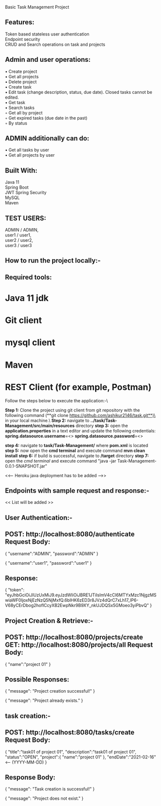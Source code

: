 Basic Task Management Project

Features:
---------
Token based stateless user authentication\
Endpoint security\
CRUD and Search operations on task and projects

Admin and user operations:
--------------------------
• Create project\
• Get all projects\
• Delete project\
• Create task\
• Edit task (change description, status, due date). Closed tasks cannot be edited.\
• Get task\
• Search tasks\
◦ Get all by project\
◦ Get expired tasks (due date in the past)\
◦ By status

ADMIN additionally can do:
-------------------------
• Get all tasks by user\
• Get all projects by user

Built With:
-----------
Java 11\
Spring Boot\
JWT Spring Security\
MySQL\
Maven

TEST USERS:
-----------
ADMIN / ADMIN,\
user1 / user1,\
user2 / user2,\
user3 / user3

How to run the project locally:-
-------------------------------
Required tools:
---------------
# Java 11 jdk
# Git client
# mysql client
# Maven
# REST Client (for example, Postman)

Follow the steps below to execute the application:-\

**Step 1:** Clone the project using git client from git repository with the following command (**git clone https://github.com/ashikur2146/task.git**)\
	    in your local machine.\	
**Step 2:** navigate to **../task/Task-Management/src/main/resources** directory
**step 3:** open the **application.properties** in a text editor and update the following credentials:
            **spring.datasource.username**=<<my client root username>>
	    **spring.datasource.password**=<<my client root password>>

**step 4:** navigate to **task/Task-Management/** where **pom.xml** is located
**step 5:** now open the **cmd terminal** and execute command **mvn clean install**
**step 6:** if build is successful, navigate to **/target** directory
**step 7:** open the *cmd terminal* and execute command "java -jar Task-Management-0.0.1-SNAPSHOT.jar"




<<-- Heroku java deployment has to be added -->>


Endpoints with sample request and response:-
-------------------------------------------
<< List will be added >>

User Authentication:-
---------------------
POST: http://localhost:8080/authenticate
Request Body:
-------------
{
	"username":"ADMIN",
	"password":"ADMIN"
}

{
	"username":"user1",
	"password":"user1"
}

Response:
----------
{
    "token": "eyJhbGciOiJIUzUxMiJ9.eyJzdWIiOiJBRE1JTiIsImV4cCI6MTYxMzc1NjgzMSwiaWF0IjoxNjEzNzQ5NjMxfQ.6bIHK6zED3r8JVz4dQrC7xLh17_lP6-V68yCErDbog2hoflCcyXB2EwpNkr9B9XY_nkUJDQSx5GMoeo3yiPbvQ"
}

Project Creation & Retrieve:-
------------------------------
POST: http://localhost:8080/projects/create
GET: http://localhost:8080/projects/all
Request Body:
------------
{
	"name":"project 01"
}

Possible Responses:
------------------
{
    "message": "Project creation successful!"
}

{
    "message": "Project already exists."
}

task creation:-
-------------
POST: http://localhost:8080/tasks/create
Request Body:
------------
{
	"title":"task01 of project 01",
	"description":"task01 of project 01",
	"status":"OPEN",
	"project":{
		"name":"project 01"
	},
	"endDate":"2021-02-16" <-- (YYYY-MM-DD)
}

Response Body:
-------------
{
    "message": "Task creation is successful!"
}

{
    "message": "Project does not exist."
}

